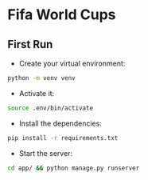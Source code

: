 # Fifa World Cups

## First Run

- Create your virtual environment:

```bash
python -m venv venv
```

- Activate it:

```bash
source .env/bin/activate
```

- Install the dependencies:

```bash
pip install -r requirements.txt
```

- Start the server:

```bash
cd app/ && python manage.py runserver
```
